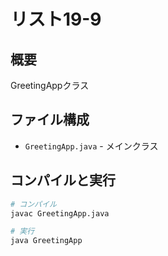 # リスト19-9

## 概要
GreetingAppクラス

## ファイル構成
- `GreetingApp.java` - メインクラス

## コンパイルと実行
```bash
# コンパイル
javac GreetingApp.java

# 実行
java GreetingApp
```
